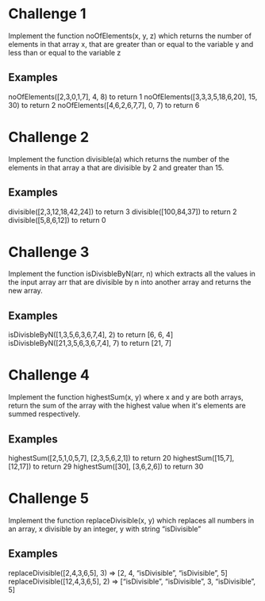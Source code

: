 # Challenge 1

Implement the function noOfElements(x, y, z) which returns the number of elements in that array x, that are greater than or equal to the variable y and less than or equal to the variable z

## Examples

noOfElements([2,3,0,1,7], 4, 8) to return 1
noOfElements([3,3,3,5,18,6,20], 15, 30) to return 2
noOfElements([4,6,2,6,7,7], 0, 7) to return 6



# Challenge 2

Implement the function divisible(a) which returns the number of the elements in that array a that are divisible by 2 and greater than 15.

## Examples

divisible([2,3,12,18,42,24]) to return 3
divisible([100,84,37]) to return 2
divisible([5,8,6,12]) to return 0



# Challenge 3

Implement the function isDivisbleByN(arr, n) which extracts all the values in the input array arr that are divisible by n into another array and returns the new array.

## Examples

isDivisbleByN([1,3,5,6,3,6,7,4], 2) to return [6, 6, 4]
isDivisbleByN([21,3,5,6,3,6,7,4], 7) to return [21, 7]



# Challenge 4

Implement the function highestSum(x, y) where x and y are both arrays, return the sum of the array with the highest value when it's elements are summed respectively.

## Examples

highestSum([2,5,1,0,5,7], [2,3,5,6,2,1]) to return 20
highestSum([15,7], [12,17]) to return 29
highestSum([30], [3,6,2,6]) to return 30



# Challenge 5

Implement the function replaceDivisible(x, y) which replaces all numbers in an array, x divisible by an integer, y with string “isDivisible”

## Examples
replaceDivisible([2,4,3,6,5], 3) => [2, 4, “isDivisible”, “isDivisible”, 5]
replaceDivisible([12,4,3,6,5], 2) => [“isDivisible”, “isDivisible”, 3, “isDivisible”, 5]